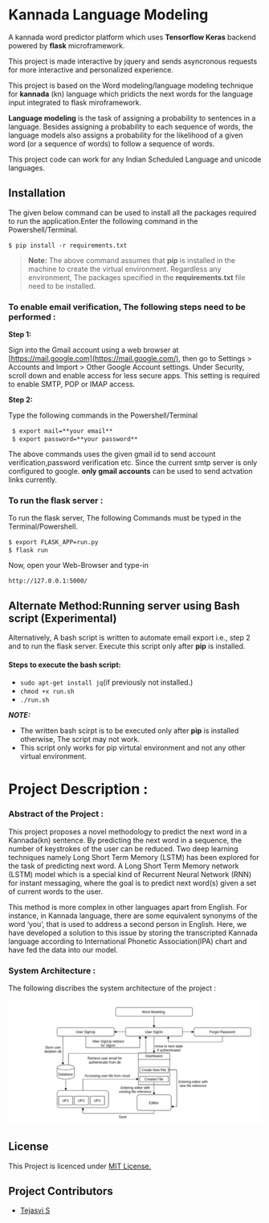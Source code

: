 # Kannada Language Modeling

A kannada word predictor platform which uses **Tensorflow Keras** backend powered by **flask** microframework. 
 
This project is made interactive by jquery and sends asyncronous requests for more interactive and personalized experience.

This project is based on the Word modeling/language modeling technique for  **kannada**  (kn) language which pridicts the next words for the language input integrated to flask miroframework.

**Language modeling** is the task of assigning a probability to sentences in a language. Besides assigning a probability to each sequence of words, the language models also assigns a probability for the likelihood of a given word (or a sequence of words) to follow a sequence of words.

This project code can work for any Indian Scheduled Language and unicode languages.

## Installation

The given below command can be used to install all the packages required to run the application.Enter the following command in the Powershell/Terminal.


    $ pip install -r requirements.txt

> **Note:** The above command assumes that  **pip** is installed in the machine to create the virtual environment. Regardless any environment, The packages specified in the **requirements.txt** file need to be installed.


### To enable email verification, The following steps need to be performed :

**Step 1:** 

Sign into the Gmail account using a web browser at [https://mail.google.com](https://mail.google.com/), then go to Settings > Accounts and Import > Other Google Account settings. Under Security, scroll down and enable access for less secure apps. This setting is required to enable SMTP, POP or IMAP access.

**Step 2:** 

Type the following commands in the Powershell/Terminal
 

     $ export mail=**your email**
     $ export password=**your password**

The above commands uses the given gmail id to send account verification,password verification etc. Since the current smtp server is only configured to google. **only gmail accounts** can be used to send actvation links currently.

### To run the flask server  :

To run the flask server, The following Commands must be typed in the Terminal/Powershell.

```
$ export FLASK_APP=run.py
$ flask run
```
Now, open your Web-Browser and type-in
```
http://127.0.0.1:5000/
```
## Alternate Method:Running server using Bash script (Experimental)

Alternatively, A bash script is written to automate email export i.e., step 2 and to run the flask server. Execute this script only after **pip**  is installed.

#### Steps to execute the bash script:

-   `sudo apt-get install jq`(if previously not installed.)
-   `chmod +x run.sh`
-   `./run.sh`

_**NOTE:**_

-   The written bash scirpt is to be executed only after  **pip**  is installed otherwise, The script may not work.
-   This script only works for pip virtutal environment and not any other virtual environment.


# Project Description :

### Abstract of the Project : 

This project proposes a novel methodology to predict the next word in a Kannada(kn) sentence. By predicting the next word in a sequence, the number of keystrokes of the user can be reduced. Two deep learning techniques namely Long Short Term Memory (LSTM) has been explored for the task of predicting next word. A Long Short Term Memory network (LSTM) model which is a special kind of Recurrent Neural Network (RNN) for instant messaging, where the goal is to predict next word(s) given a set of current words to the user. 

This method is more complex in other languages apart from English. For instance, in Kannada language, there are some equivalent synonyms of the word ‘you’, that is used to address a second person in English. Here, we have developed a solution to this issue by storing the transcripted Kannada language according to International Phonetic Association(IPA) chart and have fed the data into our model.


###  System Architecture :

The following discribes the system architecture of the project :

![System Architecture](preview/system-architecture.png)

## License

This Project is licenced under  [MIT License.](LICENSE)

## Project Contributors

-   [Tejasvi S](https://github.com/kushtej)
